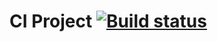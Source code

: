 # CI Project [![Build status](https://ci.appveyor.com/api/projects/status/33jtmrafan6fe2d8?svg=true)](https://ci.appveyor.com/project/Vavlauz/allure)